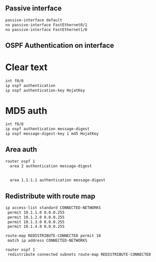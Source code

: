 ## Passive interface
```bash
passive-interface default
no passive-interface FastEthernet0/1
no passive-interface FastEthernet1/0
```

## OSPF Authentication on interface

# Clear text
```bash
int f0/0
ip ospf authentication
ip ospf authentication-key HojatKey
```

# MD5 auth
```bash
int f0/0
ip ospf authentication message-digest
ip ospf message-digest-key 1 md5 HojatKey
```

## Area auth
```bash
router ospf 1
  area 2 authentication message-digest
  
  
  area 1.1.1.1 authentication message-digest
```
  
## Redistribute with route map
```bash
ip access-list standard CONNECTED-NETWORKS
 permit 10.1.1.0 0.0.0.255
 permit 10.1.2.0 0.0.0.255
 permit 10.1.3.0 0.0.0.255
 permit 10.1.4.0 0.0.0.255

route-map REDISTRIBUTE-CONNECTED permit 10
 match ip address CONNECTED-NETWORKS

router ospf 1
 redistribute connected subnets route-map REDISTRIBUTE-CONNECTED
```
